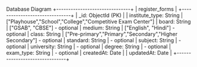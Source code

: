 
Database Diagram 
+-------------------------------+
|          register_forms       |
+-------------------------------+
| _id: ObjectId (PK)            |
| institute_type: String        |  ["Playhouse","School","College","Competitive Exam Center"]
| board: String                 |  ["GSAB", "CBSE"] - optional
| medium: String                |  ["English", "Hindi"] - optional
| class: String                 |  ["Pre-primary","Primary","Secondary","Higher Secondary"] - optional
| standard: String              |  - optional
| subject: String               |  - optional
| university: String            |  - optional
| degree: String                |  - optional
| exam_type: String             |  - optional
| createdAt: Date               |
| updatedAt: Date               |
+-------------------------------+
